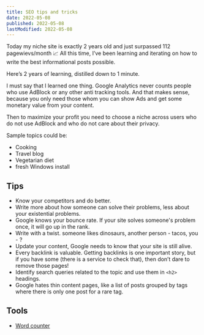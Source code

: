 ```yaml
---
title: SEO tips and tricks
date: 2022-05-08
published: 2022-05-08
lastModified: 2022-05-08
---
```

Today my niche site is exactly 2 years old and just surpassed 112 pagewievs/month 📈 
All this time, I’ve been learning and iterating on how to write the best informational posts possible.

Here’s 2 years of learning, distilled down to 1 minute.

I must say that I learned one thing. Google Analytics never counts people who use AdBlock or any other anti tracking tools. And that makes sense, because you only need those whom you can show Ads and get some monetary value from your content.

Then to maximize your profit you need to choose a niche across users who do not use AdBlock and who do not care about their privacy.

Sample topics could be:

- Cooking
- Travel blog
- Vegetarian diet
- fresh Windows install

## Tips

- Know your competitors and do better.
- Write more about how someone can solve their problems, less about your existential problems.
- Google knows your bounce rate. If your site solves someone's problem once, it will go up in the rank.
- Write with a twist. someone likes dinosaurs, another person - tacos, you - ?
- Update your content, Google needs to know that your site is still alive.
- Every backlink is valuable. Getting backlinks is one important story, but if you have some (there is a service to check that), then don’t dare to remove those pages!
- Identify search queries related to the topic and use them in `<h2>` headings.
- Google hates thin content pages, like a list of posts grouped by tags where there is only one post for a rare tag.

## Tools 

- [Word counter](https://wordcounter.net/)